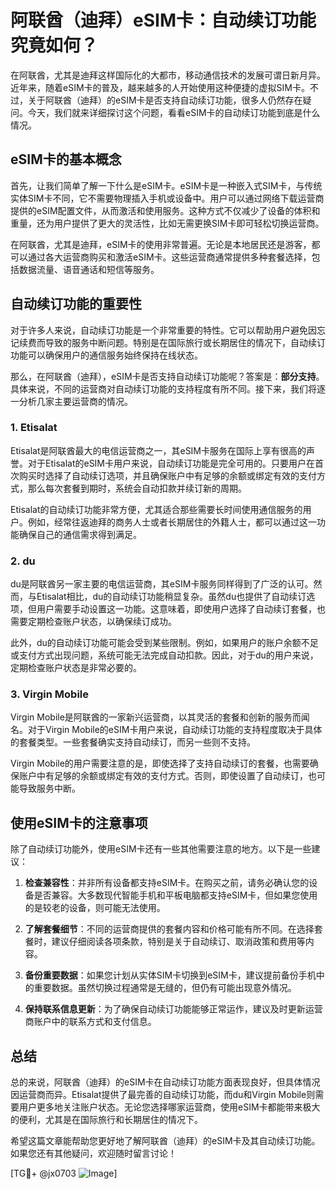 # 阿联酋（迪拜）eSIM卡：自动续订功能究竟如何？

在阿联酋，尤其是迪拜这样国际化的大都市，移动通信技术的发展可谓日新月异。近年来，随着eSIM卡的普及，越来越多的人开始使用这种便捷的虚拟SIM卡。不过，关于阿联酋（迪拜）的eSIM卡是否支持自动续订功能，很多人仍然存在疑问。今天，我们就来详细探讨这个问题，看看eSIM卡的自动续订功能到底是什么情况。

## eSIM卡的基本概念

首先，让我们简单了解一下什么是eSIM卡。eSIM卡是一种嵌入式SIM卡，与传统实体SIM卡不同，它不需要物理插入手机或设备中。用户可以通过网络下载运营商提供的eSIM配置文件，从而激活和使用服务。这种方式不仅减少了设备的体积和重量，还为用户提供了更大的灵活性，比如无需更换SIM卡即可轻松切换运营商。

在阿联酋，尤其是迪拜，eSIM卡的使用非常普遍。无论是本地居民还是游客，都可以通过各大运营商购买和激活eSIM卡。这些运营商通常提供多种套餐选择，包括数据流量、语音通话和短信等服务。

## 自动续订功能的重要性

对于许多人来说，自动续订功能是一个非常重要的特性。它可以帮助用户避免因忘记续费而导致的服务中断问题。特别是在国际旅行或长期居住的情况下，自动续订功能可以确保用户的通信服务始终保持在线状态。

那么，在阿联酋（迪拜），eSIM卡是否支持自动续订功能呢？答案是：**部分支持**。具体来说，不同的运营商对自动续订功能的支持程度有所不同。接下来，我们将逐一分析几家主要运营商的情况。

### 1. Etisalat

Etisalat是阿联酋最大的电信运营商之一，其eSIM卡服务在国际上享有很高的声誉。对于Etisalat的eSIM卡用户来说，自动续订功能是完全可用的。只要用户在首次购买时选择了自动续订选项，并且确保账户中有足够的余额或绑定有效的支付方式，那么每次套餐到期时，系统会自动扣款并续订新的周期。

Etisalat的自动续订功能非常方便，尤其适合那些需要长时间使用通信服务的用户。例如，经常往返迪拜的商务人士或者长期居住的外籍人士，都可以通过这一功能确保自己的通信需求得到满足。

### 2. du

du是阿联酋另一家主要的电信运营商，其eSIM卡服务同样得到了广泛的认可。然而，与Etisalat相比，du的自动续订功能稍显复杂。虽然du也提供了自动续订选项，但用户需要手动设置这一功能。这意味着，即使用户选择了自动续订套餐，也需要定期检查账户状态，以确保续订成功。

此外，du的自动续订功能可能会受到某些限制。例如，如果用户的账户余额不足或支付方式出现问题，系统可能无法完成自动扣款。因此，对于du的用户来说，定期检查账户状态是非常必要的。

### 3. Virgin Mobile

Virgin Mobile是阿联酋的一家新兴运营商，以其灵活的套餐和创新的服务而闻名。对于Virgin Mobile的eSIM卡用户来说，自动续订功能的支持程度取决于具体的套餐类型。一些套餐确实支持自动续订，而另一些则不支持。

Virgin Mobile的用户需要注意的是，即使选择了支持自动续订的套餐，也需要确保账户中有足够的余额或绑定有效的支付方式。否则，即使设置了自动续订，也可能导致服务中断。

## 使用eSIM卡的注意事项

除了自动续订功能外，使用eSIM卡还有一些其他需要注意的地方。以下是一些建议：

1. **检查兼容性**：并非所有设备都支持eSIM卡。在购买之前，请务必确认您的设备是否兼容。大多数现代智能手机和平板电脑都支持eSIM卡，但如果您使用的是较老的设备，则可能无法使用。

2. **了解套餐细节**：不同的运营商提供的套餐内容和价格可能有所不同。在选择套餐时，建议仔细阅读各项条款，特别是关于自动续订、取消政策和费用等内容。

3. **备份重要数据**：如果您计划从实体SIM卡切换到eSIM卡，建议提前备份手机中的重要数据。虽然切换过程通常是无缝的，但仍有可能出现意外情况。

4. **保持联系信息更新**：为了确保自动续订功能能够正常运作，建议及时更新运营商账户中的联系方式和支付信息。

## 总结

总的来说，阿联酋（迪拜）的eSIM卡在自动续订功能方面表现良好，但具体情况因运营商而异。Etisalat提供了最完善的自动续订功能，而du和Virgin Mobile则需要用户更多地关注账户状态。无论您选择哪家运营商，使用eSIM卡都能带来极大的便利，尤其是在国际旅行和长期居住的情况下。

希望这篇文章能帮助您更好地了解阿联酋（迪拜）的eSIM卡及其自动续订功能。如果您还有其他疑问，欢迎随时留言讨论！

[TG💪+ @jx0703 ![Image](https://github.com/user-attachments/assets/dbca1d08-cadb-493c-b0ec-ad6f7a83f270)]